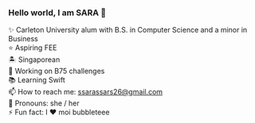 ### Hello world, I am SARA 👋

✨ Carleton University alum with B.S. in Computer Science and a minor in Business  
⭐ Aspiring FEE  
🏝️ Singaporean  
🔭 Working on B75 challenges  
📚 Learning Swift  
📫 How to reach me: ssarassars26@gmail.com  
🌈 Pronouns: she / her  
⚡ Fun fact: I ❤ moi bubbleteee 
